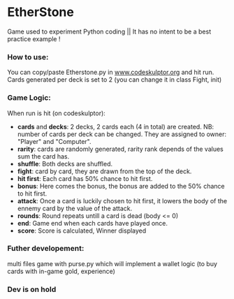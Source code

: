 # EtherStone
Game used to experiment Python coding || It has no intent to be a best practice example !

### How to use:

You can copy/paste Etherstone.py in www.codeskulptor.org and hit run.
Cards generated per deck is set to 2 (you can change it in class Fight, init)

### Game Logic:

When run is hit (on codeskulptor):
  - **cards** and **decks**: 2 decks, 2 cards each (4 in total) are created. NB: number of cards per deck can be changed. They are assigned to owner: "Player" and "Computer".
  - **rarity**: cards are randomly generated, rarity rank depends of the values sum the card has.
  - **shuffle**: Both decks are shuffled.
  - **fight**: card by card, they are drawn from the top of the deck.
  - **hit first**: Each card has 50% chance to hit first. 
  - **bonus**: Here comes the bonus, the bonus are added to the 50% chance to hit first. 
  - **attack**: Once a card is luckily chosen to hit first, it lowers the body of the ennemy card by the value of the attack.
  - **rounds**: Round repeats untill a card is dead (body <= 0)
  - **end**: Game end when each cards have played once.
  - **score**: Score is calculated, Winner displayed

### Futher developement:

multi files game with purse.py which will implement a wallet logic (to buy cards with in-game gold, experience)

### Dev is on hold 
